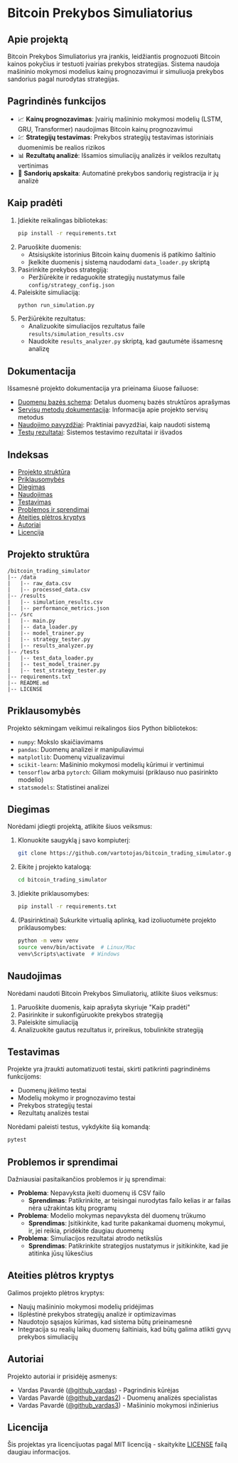 # Bitcoin Prekybos Simuliatorius

## Apie projektą

Bitcoin Prekybos Simuliatorius yra įrankis, leidžiantis prognozuoti Bitcoin kainos pokyčius ir testuoti įvairias prekybos strategijas. Sistema naudoja mašininio mokymosi modelius kainų prognozavimui ir simuliuoja prekybos sandorius pagal nurodytas strategijas.

## Pagrindinės funkcijos

- 📈 **Kainų prognozavimas**: Įvairių mašininio mokymosi modelių (LSTM, GRU, Transformer) naudojimas Bitcoin kainų prognozavimui
- 💹 **Strategijų testavimas**: Prekybos strategijų testavimas istoriniais duomenimis be realios rizikos
- 📊 **Rezultatų analizė**: Išsamios simuliacijų analizės ir veiklos rezultatų vertinimas
- 📝 **Sandorių apskaita**: Automatinė prekybos sandorių registracija ir jų analizė

## Kaip pradėti

1. Įdiekite reikalingas bibliotekas:
   ```bash
   pip install -r requirements.txt
   ```
2. Paruoškite duomenis:
   - Atsisiųskite istorinius Bitcoin kainų duomenis iš patikimo šaltinio
   - Įkelkite duomenis į sistemą naudodami `data_loader.py` skriptą
3. Pasirinkite prekybos strategiją:
   - Peržiūrėkite ir redaguokite strategijų nustatymus faile `config/strategy_config.json`
4. Paleiskite simuliaciją:
   ```bash
   python run_simulation.py
   ```
5. Peržiūrėkite rezultatus:
   - Analizuokite simuliacijos rezultatus faile `results/simulation_results.csv`
   - Naudokite `results_analyzer.py` skriptą, kad gautumėte išsamesnę analizę

## Dokumentacija

Išsamesnė projekto dokumentacija yra prieinama šiuose failuose:

- [Duomenų bazės schema](db_schema.md): Detalus duomenų bazės struktūros aprašymas
- [Servisų metodų dokumentacija](service_docs.md): Informacija apie projekto servisų metodus
- [Naudojimo pavyzdžiai](usage_examples.md): Praktiniai pavyzdžiai, kaip naudoti sistemą
- [Testų rezultatai](test_results.md): Sistemos testavimo rezultatai ir išvados

## Indeksas

- [Projekto struktūra](#projekto-struktura)
- [Priklausomybės](#priklausomybes)
- [Diegimas](#diegiant)
- [Naudojimas](#naudojimas)
- [Testavimas](#testavimas)
- [Problemos ir sprendimai](#problemos-ir-sprendimai)
- [Ateities plėtros kryptys](#ateities-pletros-kryptys)
- [Autoriai](#autoriai)
- [Licencija](#licencija)

## Projekto struktūra

```
/bitcoin_trading_simulator
|-- /data
|   |-- raw_data.csv
|   |-- processed_data.csv
|-- /results
|   |-- simulation_results.csv
|   |-- performance_metrics.json
|-- /src
|   |-- main.py
|   |-- data_loader.py
|   |-- model_trainer.py
|   |-- strategy_tester.py
|   |-- results_analyzer.py
|-- /tests
|   |-- test_data_loader.py
|   |-- test_model_trainer.py
|   |-- test_strategy_tester.py
|-- requirements.txt
|-- README.md
|-- LICENSE
```

## Priklausomybės

Projekto sėkmingam veikimui reikalingos šios Python bibliotekos:

- `numpy`: Mokslo skaičiavimams
- `pandas`: Duomenų analizei ir manipuliavimui
- `matplotlib`: Duomenų vizualizavimui
- `scikit-learn`: Mašininio mokymosi modelių kūrimui ir vertinimui
- `tensorflow` arba `pytorch`: Giliam mokymuisi (priklauso nuo pasirinkto modelio)
- `statsmodels`: Statistinei analizei

## Diegimas

Norėdami įdiegti projektą, atlikite šiuos veiksmus:

1. Klonuokite saugyklą į savo kompiuterį:
   ```bash
   git clone https://github.com/vartotojas/bitcoin_trading_simulator.git
   ```
2. Eikite į projekto katalogą:
   ```bash
   cd bitcoin_trading_simulator
   ```
3. Įdiekite priklausomybes:
   ```bash
   pip install -r requirements.txt
   ```
4. (Pasirinktinai) Sukurkite virtualią aplinką, kad izoliuotumėte projekto priklausomybes:
   ```bash
   python -m venv venv
   source venv/bin/activate  # Linux/Mac
   venv\Scripts\activate  # Windows
   ```

## Naudojimas

Norėdami naudoti Bitcoin Prekybos Simuliatorių, atlikite šiuos veiksmus:

1. Paruoškite duomenis, kaip aprašyta skyriuje "Kaip pradėti"
2. Pasirinkite ir sukonfigūruokite prekybos strategiją
3. Paleiskite simuliaciją
4. Analizuokite gautus rezultatus ir, prireikus, tobulinkite strategiją

## Testavimas

Projekte yra įtraukti automatizuoti testai, skirti patikrinti pagrindinėms funkcijoms:

- Duomenų įkėlimo testai
- Modelių mokymo ir prognozavimo testai
- Prekybos strategijų testai
- Rezultatų analizės testai

Norėdami paleisti testus, vykdykite šią komandą:

```bash
pytest
```

## Problemos ir sprendimai

Dažniausiai pasitaikančios problemos ir jų sprendimai:

- **Problema**: Nepavyksta įkelti duomenų iš CSV failo
  - **Sprendimas**: Patikrinkite, ar teisingai nurodytas failo kelias ir ar failas nėra užrakintas kitų programų
- **Problema**: Modelio mokymas nepavyksta dėl duomenų trūkumo
  - **Sprendimas**: Įsitikinkite, kad turite pakankamai duomenų mokymui, ir, jei reikia, pridėkite daugiau duomenų
- **Problema**: Simuliacijos rezultatai atrodo netikslūs
  - **Sprendimas**: Patikrinkite strategijos nustatymus ir įsitikinkite, kad jie atitinka jūsų lūkesčius

## Ateities plėtros kryptys

Galimos projekto plėtros kryptys:

- Naujų mašininio mokymosi modelių pridėjimas
- Išplėstinė prekybos strategijų analizė ir optimizavimas
- Naudotojo sąsajos kūrimas, kad sistema būtų prieinamesnė
- Integracija su realių laikų duomenų šaltiniais, kad būtų galima atlikti gyvų prekybos simuliacijų

## Autoriai

Projekto autoriai ir prisidėję asmenys:

- Vardas Pavardė ([@github_vardas](https://github.com/github_vardas)) - Pagrindinis kūrėjas
- Vardas Pavardė ([@github_vardas2](https://github.com/github_vardas2)) - Duomenų analizės specialistas
- Vardas Pavardė ([@github_vardas3](https://github.com/github_vardas3)) - Mašininio mokymosi inžinierius

## Licencija

Šis projektas yra licencijuotas pagal MIT licenciją - skaitykite [LICENSE](LICENSE) failą daugiau informacijos.
